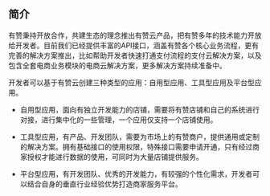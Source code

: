## 简介

有赞秉持开放合作，共建生态的理念推出有赞云产品，把有赞多年的技术能力开放给开发者。目前我们已经提供丰富的API接口，涵盖有赞各个核心业务流程，更有完善的解决方案推出，比如帮助开发者快速打通支付流程的支付云解决方案，以及包含全套电商业务模块的电商云解决方案，更多解决方案持续准备中。

开发者可以基于有赞云创建三种类型的应用：自用型应用、工具型应用及平台型应用。

- 自用型应用，面向有独立开发能力的店铺，需要将有赞店铺和自己的系统进行对接，进行集中化的一些管理，一个应用仅支持一个店铺使用。

- 工具型应用，有产品、开发团队，需要为市场上的有赞商户，提供通用或定制的解决方案。拥有基础接口的使用权限，特殊接口需要申请开通，只有经过商家授权才能进行数据的使用，可同时为大量店铺提供服务。

- 平台型应用，有开发团队、优秀的开发能力，有较强的个性化需求，开发者可以结合自身的垂直行业经验优势打造商家服务平台。